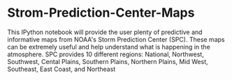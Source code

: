# Strom-Prediction-Center-Maps
This IPython notebook will provide the user plenty of predictive and informative maps from NOAA's Storm Prediction Center (SPC). These maps can be extremely useful and help understand what is happening in the atmosphere. 
SPC provides 10 different regions: National, Northwest, Southwest, Cental Plains, Southern Plains, Northern Plains, Mid West, Southeast, East Coast, and Northeast
